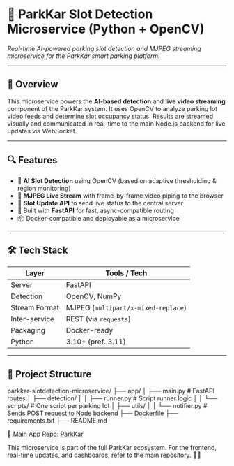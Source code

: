 # 🎯 ParkKar Slot Detection Microservice (Python + OpenCV)

_Real-time AI-powered parking slot detection and MJPEG streaming microservice for the ParkKar smart parking platform._

---

## 🚀 Overview

This microservice powers the **AI-based detection** and **live video streaming** component of the ParkKar system. It uses OpenCV to analyze parking lot video feeds and determine slot occupancy status. Results are streamed visually and communicated in real-time to the main Node.js backend for live updates via WebSocket.

---

## 🔍 Features

- 🧠 **AI Slot Detection** using OpenCV (based on adaptive thresholding & region monitoring)
- 🎥 **MJPEG Live Stream** with frame-by-frame video piping to the browser
- 📡 **Slot Update API** to send live status to the central server
- 🧰 Built with **FastAPI** for fast, async-compatible routing
- 📦 Docker-compatible and deployable as a microservice

---

## 🛠️ Tech Stack

| Layer         | Tools / Tech           |
|---------------|------------------------|
| Server        | FastAPI                |
| Detection     | OpenCV, NumPy          |
| Stream Format | MJPEG (`multipart/x-mixed-replace`) |
| Inter-service | REST (via `requests`)  |
| Packaging     | Docker-ready           |
| Python        | 3.10+ (pref. 3.11)     |

---

## 📁 Project Structure

parkkar-slotdetection-microservice/
├── app/
│ ├── main.py # FastAPI routes
│ ├── detection/
│ │ ├── runner.py # Script runner logic
│ │ └── scripts/ # One script per parking lot
│ ├── utils/
│ │ └── notifier.py # Sends POST request to Node backend
├── Dockerfile
├── requirements.txt
├── README.md



🔗 Main App Repo: [ParkKar](https://github.com/Dhruvv245/ParkKar)

This microservice is part of the full ParkKar ecosystem. For the frontend, real-time updates, and dashboards, refer to the main repository. 🚗💡
